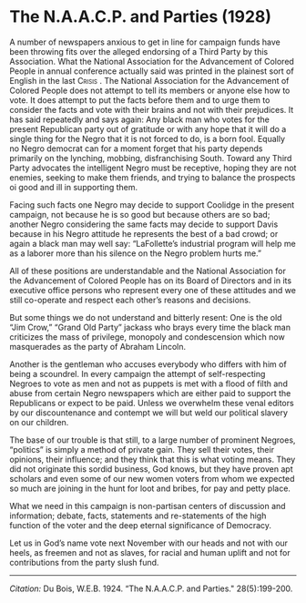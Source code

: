 # The N.A.A.C.P. and Parties (1928)

A number of newspapers anxious to get in line for campaign funds have been throwing fits over the alleged endorsing of a Third Party by this Association. What the National Association for the Advancement of Colored People in annual conference actually said was printed in the plainest sort of English in the last <span style="font-variant:small-caps;">Crisis</span> . The National Association for the Advancement of Colored People does not attempt to tell its members or anyone else how to vote. It does attempt to put the facts before them and to urge them to consider the facts and vote with their brains and not with their prejudices. It has said repeatedly and says again: Any black man who votes for the present Republican party out of gratitude or with any hope that it will do a single thing for the Negro that it is not forced to do, is a born fool. Equally no Negro democrat can for a moment forget that his party depends primarily on the lynching, mobbing, disfranchising South. Toward any Third Party advocates the intelligent Negro must be receptive, hoping they are not enemies, seeking to make them friends, and trying to balance the prospects oi good and ill in supporting them.

Facing such facts one Negro may decide to support Coolidge in the present campaign, not because he is so good but because others are so bad; another Negro considering the same facts may decide to support Davis because in his Negro attitude he represents the best of a bad crowd; or again a black man may well say: “LaFollette’s industrial program will help me as a laborer more than his silence on the Negro problem hurts me.”

All of these positions are understandable and the National Association for the Advancement of Colored People has on its Board of Directors and in its executive office persons who represent every one of these attitudes and we still co-operate and respect each other’s reasons and decisions.

But some things we do not understand and bitterly resent: One is the old “Jim Crow,” “Grand Old Party” jackass who brays every time the black man criticizes the mass of privilege, monopoly and condescension which now masquerades as the party of Abraham Lincoln.

Another is the gentleman who accuses everybody who differs with him of being a scoundrel. In every campaign the attempt of self-respecting Negroes to vote as men and not as puppets is met with a flood of filth and abuse from certain Negro newspapers which are either paid to support the Republicans or expect to be paid. Unless we overwhelm these venal editors by our discountenance and contempt we will but weld our political slavery on our children.

The base of our trouble is that still, to a large number of prominent Negroes, “politics” is simply a method of private gain. They sell their votes, their opinions, their influence; and they think that this is what voting means. They did not originate this sordid business, God knows, but they have proven apt scholars and even some of our new women voters from whom we expected so much are joining in the hunt for loot and bribes, for pay and petty place.

What we need in this campaign is non-partisan centers of discussion and information; debate, facts, statements and re-statements of the high function of the voter and the deep eternal significance of Democracy.

Let us in God’s name vote next November with our heads and not with our heels, as freemen and not as slaves, for racial and human uplift and not for contributions from the party slush fund.


_________________
*Citation:* Du Bois, W.E.B. 1924. “The N.A.A.C.P. and Parties." 28(5):199-200.
